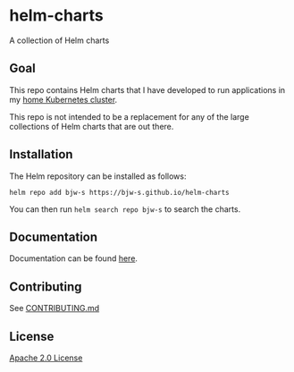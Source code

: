 # helm-charts
A collection of Helm charts

## Goal

This repo contains Helm charts that I have developed to run applications in my
[home Kubernetes cluster](https://github.com/bjw-s/home-ops/).

This repo is not intended to be a replacement for any of the large collections
of Helm charts that are out there.

## Installation

The Helm repository can be installed as follows:

```console
helm repo add bjw-s https://bjw-s.github.io/helm-charts
```

You can then run `helm search repo bjw-s` to search the charts.

## Documentation

Documentation can be found [here](https://bjw-s.github.io/helm-charts/docs/).

## Contributing

See [CONTRIBUTING.md](./CONTRIBUTING.md)

## License

[Apache 2.0 License](./LICENSE)
